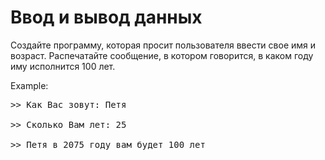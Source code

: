 <h1> Ввод и вывод данных</h1>
<p>Создайте программу, которая просит пользователя ввести свое имя и возраст. Распечатайте сообщение, в котором говорится, в каком году иму исполнится 100 лет.</p>

Example:
<pre>
>> Как Вас зовут: Петя <br>
>> Сколько Вам лет: 25 <br>
>> Петя в 2075 году вам будет 100 лет <br>
</pre>